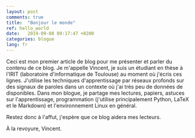 ```yaml
---
layout: post
comments: true
title:  "Bonjour le monde"
ref: hello_world
date:   2019-09-08 09:17:47 +0200
categories: blogue
lang: fr
---
```


Ceci est mon premier article de blog pour me présenter et parler du contenu de ce blog.
Je m'appelle Vincent, je suis un étudiant en thèse à l'IRIT (laboratoire d'informatique de Toulouse) au moment où j'écris ces lignes.
J'utilise les techniques d'apprentissage par réseaux profonds sur des signaux de paroles dans un contexte où j'ai très peu de données de disponibles.
Dans mon blogue, je partage mes lectures, papiers, astuces sur l'apprentissage, programmation (j'utilise principalement Python, LaTeX et le Markdown) et l'environnement Linux en général.

Restez donc à l'affut, j'espère que ce blog aidera mes lecteurs.

À la revoyure, Vincent.
